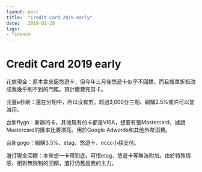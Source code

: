 ```yaml
---
layout: post
title:  "Credit Card 2019 early"
date:   2019-01-29
tags:
- finance
---
```

# Credit Card 2019 early

花旗現金：原本拿來逼悠遊卡，但今年三月後悠遊卡似乎不回饋，而且帳單折抵改成我幾乎刷不到的門檻。預計繳費完剪卡。

兆豐e秒刷：還在分期中，所以沒有剪。超過3,000分三期、網購2.5%或許可以加減用。

台新flygo：新辦的卡，其他現有的卡都是VISA，想要有張Mastercard，據說Mastercard的匯率比將漂亮。用於Google Adwords和其他外幣消費。

台新gogo：網購3.5%、etag、悠遊卡、nccc小額支付。

渣打現金回饋：本來想一卡用到底，可惜etag、悠遊卡等無法附加。由於特殊情感、相對無限制的回饋，渣打仍舊是我的主力。